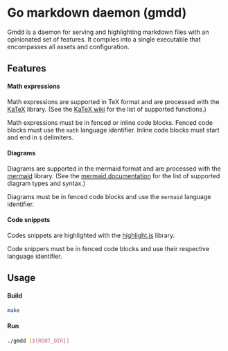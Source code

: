 # Go markdown daemon (gmdd)

Gmdd is a daemon for serving and highlighting markdown files with an
opinionated set of features. It compiles into a single executable that
encompasses all assets and configuration.

Features
--------

#### Math expressions
Math expressions are supported in TeX format and are processed with the
[KaTeX][katex] library. (See the [KaTeX wiki][katex-supported] for the list of
supported functions.)

Math expressions must be in fenced or inline code blocks. Fenced code blocks
must use the `math` language identifier. Inline code blocks must start and
end in `$` delimiters.

#### Diagrams
Diagrams are supported in the mermaid format and are processed with the
[mermaid][mermaid] library. (See the [mermaid documentation][mermaid] for the
list of supported diagram types and syntax.)

Diagrams must be in fenced code blocks and use the `mermaid` language
identifier.

#### Code snippets
Codes snippets are highlighted with the [highlight.js][hljs] library.

Code snippers must be in fenced code blocks and use their respective language
identifier.


[hljs]: https://highlightjs.org/
[katex]: https://khan.github.io/KaTeX/
[katex-supported]: https://github.com/Khan/KaTeX/wiki/Function-Support-in-KaTeX
[mermaid]: https://mermaidjs.github.io/


Usage
-----

#### Build
```sh
make
```

#### Run
```sh
./gmdd [${ROOT_DIR}]
```
